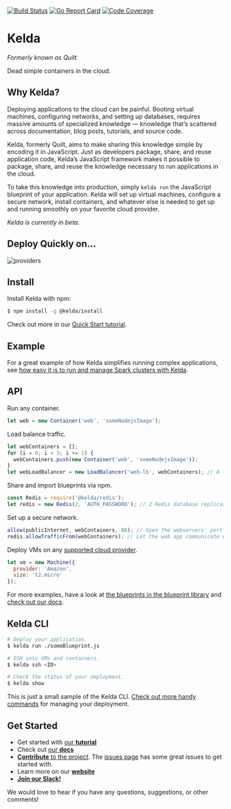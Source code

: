 [![Build Status](https://travis-ci.org/kelda/kelda.svg?branch=master)](https://travis-ci.org/kelda/kelda)
[![Go Report Card](https://goreportcard.com/badge/github.com/kelda/kelda)](https://goreportcard.com/report/github.com/kelda/kelda)
[![Code Coverage](https://codecov.io/gh/kelda/kelda/branch/master/graph/badge.svg)](https://codecov.io/gh/kelda/kelda)

# Kelda
_Formerly known as Quilt._

Dead simple containers in the cloud.

## Why Kelda?
Deploying applications to the cloud can be painful. Booting virtual machines, configuring
networks, and setting up databases, requires massive amounts of specialized knowledge —
knowledge that’s scattered across documentation, blog posts, tutorials, and source code.

Kelda, formerly Quilt, aims to make sharing this knowledge simple by encoding
it in JavaScript.  Just as developers package, share, and reuse application
code, Kelda’s JavaScript framework makes it possible to package, share, and
reuse the knowledge necessary to run applications in the cloud.

To take this knowledge into production, simply `kelda run` the JavaScript blueprint of
your application. Kelda will set up virtual machines, configure a secure network, install
containers, and whatever else is needed to get up and running smoothly on your favorite
cloud provider.

*Kelda is currently in beta.*

## Deploy Quickly on...

![providers](./docs/source/images/providers.png)

## Install

Install Kelda with npm:

```bash
$ npm install -g @kelda/install
```
Check out more in our [Quick Start tutorial](http://docs.kelda.io/#quick-start).

## Example
For a great example of how Kelda simplifies running complex applications, see
[how easy it is to run and manage Spark clusters with Kelda](https://github.com/kelda/spark).

## API

Run any container.

[//]: # (b1)
<!-- const {Container, LoadBalancer, Machine, allow, publicInternet} = require('kelda'); -->
```javascript
let web = new Container('web', 'someNodejsImage');
```

Load balance traffic.

[//]: # (b1)
```javascript
let webContainers = [];
for (i = 0; i < 3; i += 1) {
  webContainers.push(new Container('web', 'someNodejsImage'));
}
let webLoadBalancer = new LoadBalancer('web-lb', webContainers); // A load balancer over 3 containers.
```

Share and import blueprints via npm.

[//]: # (b1)
```javascript
const Redis = require('@kelda/redis');
let redis = new Redis(2, 'AUTH_PASSWORD'); // 2 Redis database replicas.
```

Set up a secure network.

[//]: # (b1)
```javascript
allow(publicInternet, webContainers, 80); // Open the webservers' port 80 to the public internet.
redis.allowTrafficFrom(webContainers); // Let the web app communicate with Redis.
```

Deploy VMs on any [supported cloud provider](#deploy-quickly-on).

[//]: # (b1)
```javascript
let vm = new Machine({
  provider: 'Amazon',
  size: 't2.micro'
});
```

For more examples, have a look at [the blueprints in the blueprint library](http://docs.kelda.io/#blueprint-library)
and [check out our docs](http://docs.kelda.io).

## Kelda CLI

```bash
# Deploy your application.
$ kelda run ./someBlueprint.js

# SSH into VMs and containers.
$ kelda ssh <ID>

# Check the status of your deployment.
$ kelda show
```

This is just a small sample of the Kelda CLI. [Check out more handy commands](http://docs.kelda.io/#kelda-cli) for managing your deployment.

## Get Started

* Get started with [our **tutorial**](http://docs.kelda.io/#quick-start)
* Check out [our **docs**](http://docs.kelda.io/)
* [**Contribute** to the project](http://docs.kelda.io/#developing-kelda). The
[issues page](https://github.com/kelda/kelda/issues) has some great issues to
get started with.
* Learn more on our [**website**](http://kelda.io)
* [**Join our Slack!**](http://slack.kelda.io)

We would love to hear if you have any questions, suggestions, or other comments!
